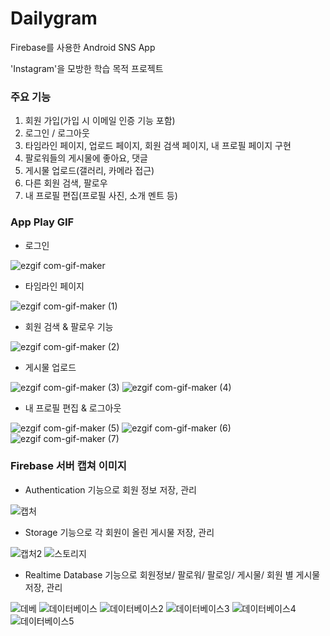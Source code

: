 # Dailygram
Firebase를 사용한 Android SNS App

'Instagram'을 모방한 학습 목적 프로젝트


### 주요 기능
1. 회원 가입(가입 시 이메일 인증 기능 포함)
2. 로그인 / 로그아웃
3. 타임라인 페이지, 업로드 페이지, 회원 검색 페이지, 내 프로필 페이지 구현
4. 팔로워들의 게시물에 좋아요, 댓글
5. 게시물 업로드(갤러리, 카메라 접근)
6. 다른 회원 검색, 팔로우
7. 내 프로필 편집(프로필 사진, 소개 멘트 등)


### App Play GIF

- 로그인

![ezgif com-gif-maker](https://user-images.githubusercontent.com/38847724/103166650-998e4000-4867-11eb-8b8e-d64b389f86fa.gif)

- 타임라인 페이지

![ezgif com-gif-maker (1)](https://user-images.githubusercontent.com/38847724/103166404-02c08400-4865-11eb-95d5-e2ec6c181581.gif)

- 회원 검색 & 팔로우 기능

![ezgif com-gif-maker (2)](https://user-images.githubusercontent.com/38847724/103166424-3c918a80-4865-11eb-9c35-649e2991f922.gif)

- 게시물 업로드

![ezgif com-gif-maker (3)](https://user-images.githubusercontent.com/38847724/103166498-e8d37100-4865-11eb-89c8-79b4818a2eff.gif)
![ezgif com-gif-maker (4)](https://user-images.githubusercontent.com/38847724/103166509-04d71280-4866-11eb-97b1-a46c9aaf7b65.gif)

- 내 프로필 편집 & 로그아웃

![ezgif com-gif-maker (5)](https://user-images.githubusercontent.com/38847724/103166565-b24a2600-4866-11eb-86f2-259dcf840480.gif)
![ezgif com-gif-maker (6)](https://user-images.githubusercontent.com/38847724/103166571-be35e800-4866-11eb-9153-daa52ef68a5c.gif)
![ezgif com-gif-maker (7)](https://user-images.githubusercontent.com/38847724/103166573-c5f58c80-4866-11eb-823d-5e24e12b8e15.gif)

### Firebase 서버 캡쳐 이미지

- Authentication 기능으로 회원 정보 저장, 관리

![캡처](https://user-images.githubusercontent.com/38847724/103166865-af046980-4869-11eb-8e74-b965d1ad650f.PNG)

- Storage 기능으로 각 회원이 올린 게시물 저장, 관리

![캡처2](https://user-images.githubusercontent.com/38847724/103166931-45388f80-486a-11eb-8955-5d1032c95175.PNG)
![스토리지](https://user-images.githubusercontent.com/38847724/103166951-5bdee680-486a-11eb-927a-f2ff778fa086.PNG)

- Realtime Database 기능으로 회원정보/ 팔로워/ 팔로잉/ 게시물/ 회원 별 게시물 저장, 관리

![데베](https://user-images.githubusercontent.com/38847724/103166961-73b66a80-486a-11eb-9fde-2cf668cbad79.PNG)
![데이터베이스](https://user-images.githubusercontent.com/38847724/103166954-64372180-486a-11eb-997c-a24faf49927d.PNG)
![데이터베이스2](https://user-images.githubusercontent.com/38847724/103167016-e9223b00-486a-11eb-9d36-e895c96da92d.PNG)
![데이터베이스3](https://user-images.githubusercontent.com/38847724/103167019-f0494900-486a-11eb-823a-9c7fbf2744bd.PNG)
![데이터베이스4](https://user-images.githubusercontent.com/38847724/103167021-f7705700-486a-11eb-8b53-f7f34c659dbe.PNG)
![데이터베이스5](https://user-images.githubusercontent.com/38847724/103167028-fe976500-486a-11eb-8509-3f145d7311b6.PNG)
